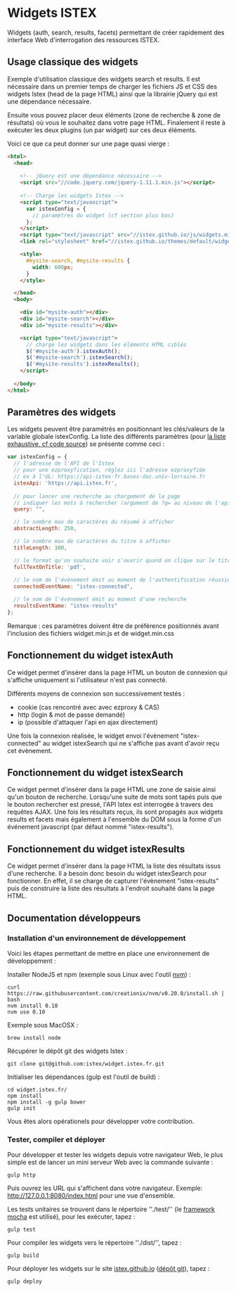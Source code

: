 # Widgets ISTEX

Widgets (auth, search, results, facets) permettant de créer rapidement des interface Web d'interrogation des ressources ISTEX.

## Usage classique des widgets

Exemple d'utilisation classique des widgets search et results. Il est nécessaire dans un premier temps de charger les fichiers JS et CSS des widgets Istex (head de la page HTML) ainsi que la librairie jQuery qui est une dépendance nécessaire.

Ensuite vous pouvez placer  deux éléments (zone de recherche & zone de résultats) où vous le souhaitez dans votre page HTML.
Finalement il reste à exécuter les deux plugins (un par widget) sur ces deux éléments.

Voici ce que ca peut donner sur une page quasi vierge :

```html
<html>
  <head>
    
    <!-- jQuery est une dépendance nécessaire -->
    <script src="//code.jquery.com/jquery-1.11.1.min.js"></script>
    
    <!-- Charge les widgets Istex -->
    <script type="text/javascript">
      var istexConfig = {
        // paramètres du widget (cf section plus bas)
      };
    </script>
    <script type="text/javascript" src="//istex.github.io/js/widgets.min.js"></script>
    <link rel="stylesheet" href="//istex.github.io/themes/default/widgets.min.css" />

    <style>
      #mysite-search, #mysite-results {
        width: 600px;
      }
    </style>

  </head>
  <body>

    <div id="mysite-auth"></div>
    <div id="mysite-search"></div>
    <div id="mysite-results"></div>

    <script type="text/javascript">
      // charge les widgets dans les éléments HTML ciblés
      $('#mysite-auth').istexAuth();
      $('#mysite-search').istexSearch();
      $('#mysite-results').istexResults();
    </script>
    
  </body>
</html>
```

## Paramètres des widgets

Les widgets peuvent être paramétrés en positionnant les clés/valeurs de la variable globale istexConfig. La liste des différents paramètres (pour [la liste exhaustive, cf code source](https://github.com/istex/istex-widgets/blob/master/istexconfigdefault.js)) se présente comme ceci :

```javascript
var istexConfig = {
  // l'adresse de l'API de l'Istex
  // pour une ezproxyfication, réglez ici l'adresse ezproxyfiée
  // ex à l'UL: https://api-istex-fr.bases-doc.univ-lorraine.fr 
  istexApi: 'https://api.istex.fr',
  
  // pour lancer une recherche au chargement de la page
  // indiquer les mots à rechercher (argument de ?q= au niveau de l'api istex)
  query: "",

  // le nombre max de caractères du résumé à afficher
  abstractLength: 250,

  // le nombre max de caractères du titre à afficher
  titleLength: 100,

  // le format qu'on souhaite voir s'ouvrir quand on clique sur le titre
  fullTextOnTitle: 'pdf',
  
  // le nom de l'évènement émit au moment de l'authentification réussie
  connectedEventName: "istex-connected",

  // le nom de l'évènement émit au moment d'une recherche    
  resultsEventName: "istex-results"
};
```

Remarque : ces paramètres doivent être de préférence positionnés avant l'inclusion des fichiers widget.min.js et de widget.min.css

## Fonctionnement du widget istexAuth

Ce widget permet d'insérer dans la page HTML un bouton de connexion qui s'affiche uniquement si l'utilisateur n'est pas connecté. 

Différents moyens de connexion son successivement testés :
- cookie (cas rencontré avec avec ezproxy & CAS)
- http (login & mot de passe demandé)
- ip (possible d'attaquer l'api en ajax directement)

Une fois la connexion réalisée, le widget envoi l'évènement "istex-connected" au widget istexSearch qui ne s'affiche pas avant d'avoir reçu cet évènement.

## Fonctionnement du widget istexSearch

Ce widget permet d'insérer dans la page HTML une zone de saisie ainsi qu'un bouton de recherche. Lorsqu'une suite de mots sont tapés puis que le bouton rechercher est pressé, l'API Istex est interrogée à travers des requêtes AJAX. Une fois les résultats reçus, ils sont propagés aux widgets results et facets mais également à l'ensemble du DOM sous la forme d'un événement javascript (par défaut nommé "istex-results").

## Fonctionnement du widget istexResults

Ce widget permet d'insérer dans la page HTML la liste des résultats issus d'une recherche. Il a besoin donc besoin du widget istexSearch pour fonctionner. En effet, il se charge de capturer l'évènement "istex-results" puis de construire la liste des résultats à l'endroit souhaité dans la page HTML.

## Documentation développeurs

### Installation d'un environnement de développement

Voici les étapes permettant de mettre en place une environnement de développement :

Installer NodeJS et npm (exemple sous Linux avec l'outil [nvm](https://github.com/creationix/nvm)) :
```
curl https://raw.githubusercontent.com/creationix/nvm/v0.20.0/install.sh | bash
nvm install 0.10
nvm use 0.10
```
Exemple sous MacOSX :
```
brew install node
```

Récupérer le dépôt git des widgets Istex :
```
git clone git@github.com:istex/widget.istex.fr.git
```

Initialiser les dépendances (gulp est l'outil de build) :
```
cd widget.istex.fr/
npm install
npm install -g gulp bower
gulp init
```

Vous êtes alors opérationels pour développer votre contribution.

### Tester, compiler et déployer

Pour développer et tester les widgets depuis votre navigateur Web, le plus simple est de lancer un mini serveur Web avec la commande suivante :
```
gulp http
```
Puis ouvrez les URL qui s'affichent dans votre navigateur. Exemple: http://127.0.0.1:8080/index.html pour une vue d'ensemble.

Les tests unitaires se trouvent dans le répertoire ''./test/'' (le [framework mocha](http://mochajs.org/) est utilisé), pour les exécuter, tapez :
```
gulp test
```

Pour compiler les widgets vers le répertoire ''./dist/'', tapez :
```
gulp build
```
Pour déployer les widgets sur le site [istex.github.io](http://istex.github.io/) ([dépôt git](https://github.com/istex/istex.github.io)), tapez :
```
gulp deploy
```
